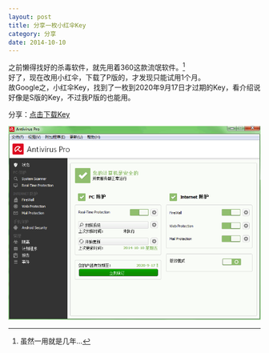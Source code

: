 ```yaml
---
layout: post
title: 分享一枚小红伞Key
category: 分享
date: 2014-10-10
---
```


之前懒得找好的杀毒软件，就先用着360这款流氓软件。[^1]  
好了，现在改用小红伞，下载了P版的，才发现只能试用1个月。  
故Google之，小红伞Key，找到了一枚到2020年9月17日才过期的Key，看介绍说好像是S版的Key，不过我P版的也能用。

分享：[点击下载Key](/blog/2014/10/10/Avira_Internet_Security_Suite_2020_09_17.key)

![01](/blog/2014/10/10/01.png)

<!-- more -->

[^1]: 虽然一用就是几年...